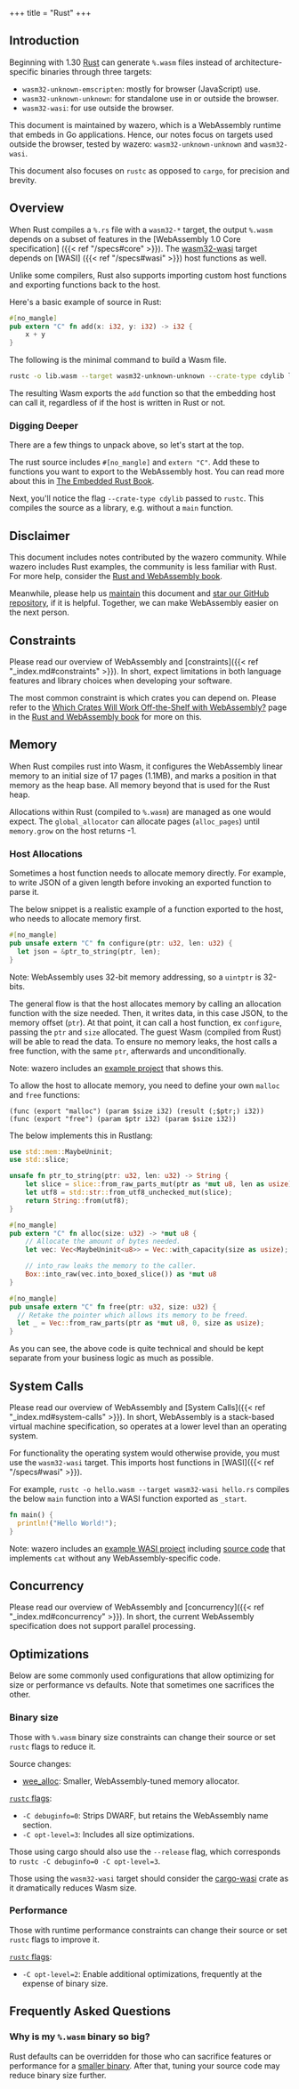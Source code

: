 +++
title = "Rust"
+++

## Introduction

Beginning with 1.30 [Rust][1] can generate `%.wasm` files instead of
architecture-specific binaries through three targets:

* `wasm32-unknown-emscripten`: mostly for browser (JavaScript) use.
* `wasm32-unknown-unknown`: for standalone use in or outside the browser.
* `wasm32-wasi`: for use outside the browser.

This document is maintained by wazero, which is a WebAssembly runtime that
embeds in Go applications. Hence, our notes focus on targets used outside the
browser, tested by wazero: `wasm32-unknown-unknown` and `wasm32-wasi`.

This document also focuses on `rustc` as opposed to `cargo`, for precision and
brevity.

## Overview

When Rust compiles a `%.rs` file with a `wasm32-*` target, the output `%.wasm`
depends on a subset of features in the [WebAssembly 1.0 Core specification]
({{< ref "/specs#core" >}}). The [wasm32-wasi][15] target depends on [WASI]
({{< ref "/specs#wasi" >}}) host functions as well.

Unlike some compilers, Rust also supports importing custom host functions and
exporting functions back to the host.

Here's a basic example of source in Rust:

```rust
#[no_mangle]
pub extern "C" fn add(x: i32, y: i32) -> i32 {
    x + y
}
```

The following is the minimal command to build a Wasm file.
```bash
rustc -o lib.wasm --target wasm32-unknown-unknown --crate-type cdylib lib.rs
```

The resulting Wasm exports the `add` function so that the embedding host can
call it, regardless of if the host is written in Rust or not.

### Digging Deeper

There are a few things to unpack above, so let's start at the top.

The rust source includes `#[no_mangle]` and `extern "C"`. Add these to
functions you want to export to the WebAssembly host. You can read more about
this in [The Embedded Rust Book][4].

Next, you'll notice the flag `--crate-type cdylib` passed to `rustc`. This
compiles the source as a library, e.g. without a `main` function.

## Disclaimer

This document includes notes contributed by the wazero community. While wazero
includes Rust examples, the community is less familiar with Rust. For more
help, consider the [Rust and WebAssembly book][5].

Meanwhile, please help us [maintain][6] this document and [star our GitHub
repository][7], if it is helpful. Together, we can make WebAssembly easier on
the next person.

## Constraints

Please read our overview of WebAssembly and
[constraints]({{< ref "_index.md#constraints" >}}). In short, expect
limitations in both language features and library choices when developing your
software.

The most common constraint is which crates you can depend on. Please refer to
the [Which Crates Will Work Off-the-Shelf with WebAssembly?][8] page in the
[Rust and WebAssembly book][5] for more on this.

## Memory

When Rust compiles rust into Wasm, it configures the WebAssembly linear memory
to an initial size of 17 pages (1.1MB), and marks a position in that memory as
the heap base. All memory beyond that is used for the Rust heap.

Allocations within Rust (compiled to `%.wasm`) are managed as one would expect.
The `global_allocator` can allocate pages (`alloc_pages`) until `memory.grow`
on the host returns -1.

### Host Allocations

Sometimes a host function needs to allocate memory directly. For example, to
write JSON of a given length before invoking an exported function to parse it.

The below snippet is a realistic example of a function exported to the host,
who needs to allocate memory first.
```rust
#[no_mangle]
pub unsafe extern "C" fn configure(ptr: u32, len: u32) {
  let json = &ptr_to_string(ptr, len);
}
```
Note: WebAssembly uses 32-bit memory addressing, so a `uintptr` is 32-bits.

The general flow is that the host allocates memory by calling an allocation
function with the size needed. Then, it writes data, in this case JSON, to the
memory offset (`ptr`). At that point, it can call a host function, ex
`configure`, passing the `ptr` and `size` allocated. The guest Wasm (compiled
from Rust) will be able to read the data. To ensure no memory leaks, the host
calls a free function, with the same `ptr`, afterwards and unconditionally.

Note: wazero includes an [example project][9] that shows this.

To allow the host to allocate memory, you need to define your own `malloc` and
`free` functions:
```webassembly
(func (export "malloc") (param $size i32) (result (;$ptr;) i32))
(func (export "free") (param $ptr i32) (param $size i32))
```

The below implements this in Rustlang:
```rust
use std::mem::MaybeUninit;
use std::slice;

unsafe fn ptr_to_string(ptr: u32, len: u32) -> String {
    let slice = slice::from_raw_parts_mut(ptr as *mut u8, len as usize);
    let utf8 = std::str::from_utf8_unchecked_mut(slice);
    return String::from(utf8);
}

#[no_mangle]
pub extern "C" fn alloc(size: u32) -> *mut u8 {
    // Allocate the amount of bytes needed.
    let vec: Vec<MaybeUninit<u8>> = Vec::with_capacity(size as usize);

    // into_raw leaks the memory to the caller.
    Box::into_raw(vec.into_boxed_slice()) as *mut u8
}

#[no_mangle]
pub unsafe extern "C" fn free(ptr: u32, size: u32) {
  // Retake the pointer which allows its memory to be freed.
  let _ = Vec::from_raw_parts(ptr as *mut u8, 0, size as usize);
}
```

As you can see, the above code is quite technical and should be kept separate
from your business logic as much as possible.

## System Calls

Please read our overview of WebAssembly and
[System Calls]({{< ref "_index.md#system-calls" >}}). In short, WebAssembly is
a stack-based virtual machine specification, so operates at a lower level than
an operating system.

For functionality the operating system would otherwise provide, you must use
the `wasm32-wasi` target. This imports host functions in
[WASI]({{< ref "/specs#wasi" >}}).

For example, `rustc -o hello.wasm --target wasm32-wasi hello.rs` compiles the
below `main` function into a WASI function exported as `_start`.
```rust
fn main() {
  println!("Hello World!");
}
```

Note: wazero includes an [example WASI project][10] including [source code][11]
that implements `cat` without any WebAssembly-specific code.

## Concurrency

Please read our overview of WebAssembly and
[concurrency]({{< ref "_index.md#concurrency" >}}). In short, the current
WebAssembly specification does not support parallel processing.

## Optimizations

Below are some commonly used configurations that allow optimizing for size or
performance vs defaults. Note that sometimes one sacrifices the other.

### Binary size

Those with `%.wasm` binary size constraints can change their source or set
`rustc` flags to reduce it.

Source changes:
* [wee_alloc][12]: Smaller, WebAssembly-tuned memory allocator.

[`rustc` flags][13]:
* `-C debuginfo=0`: Strips DWARF, but retains the WebAssembly name section.
* `-C opt-level=3`: Includes all size optimizations.

Those using cargo should also use the `--release` flag, which corresponds to
`rustc -C debuginfo=0 -C opt-level=3`.

Those using the `wasm32-wasi` target should consider the [cargo-wasi][14] crate
as it dramatically reduces Wasm size.

### Performance

Those with runtime performance constraints can change their source or set
`rustc` flags to improve it.

[`rustc` flags][13]:
* `-C opt-level=2`: Enable additional optimizations, frequently at the expense
  of binary size.

## Frequently Asked Questions

### Why is my `%.wasm` binary so big?
Rust defaults can be overridden for those who can sacrifice features or
performance for a [smaller binary](#binary-size). After that, tuning your
source code may reduce binary size further.

[1]: https://www.rust-lang.org/tools/install
[4]: https://docs.rust-embedded.org/book/interoperability/rust-with-c.html#no_mangle
[5]: https://rustwasm.github.io/docs/book
[6]: https://github.com/wasilibs/wazerox/tree/main/site/content/languages/rust.md
[7]: https://github.com/wasilibs/wazerox/stargazers
[8]: https://rustwasm.github.io/docs/book/reference/which-crates-work-with-wasm.html
[9]: https://github.com/wasilibs/wazerox/tree/main/examples/allocation/rust
[10]: https://github.com/wasilibs/wazerox/tree/main/imports/wasi_snapshot_preview1/example
[11]: https://github.com/wasilibs/wazerox/tree/main/imports/wasi_snapshot_preview1/example/testdata/cargo-wasi
[12]: https://github.com/rustwasm/wee_alloc
[13]: https://doc.rust-lang.org/cargo/reference/profiles.html#profile-settings
[14]: https://github.com/bytecodealliance/cargo-wasi
[15]: https://github.com/rust-lang/rust/tree/1.68.0/library/std/src/sys/wasi
